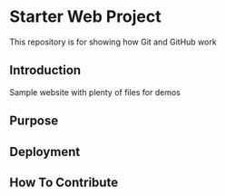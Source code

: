 # Starter Web Project

This repository is for showing how Git and GitHub work

## Introduction

Sample website with plenty of files for demos

## Purpose

## Deployment

## How To Contribute